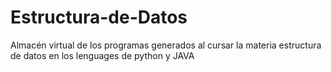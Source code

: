 # Estructura-de-Datos
Almacén virtual de los programas generados al cursar la materia estructura de datos en los lenguages de python y JAVA
